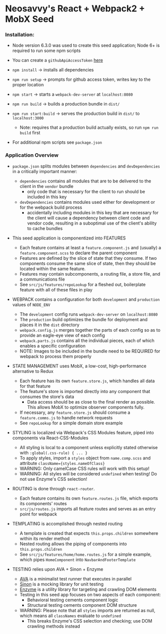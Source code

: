 # Neosavvy's React + Webpack2 + MobX Seed

### Installation:
* Node version 6.3.0 was used to create this seed application; Node 6+ is required to run some npm scripts
* You can create a `githubApiAccessToken` [here](https://github.com/settings/tokens)

* `npm install` -> installs all dependencies
* `npm run setup` -> prompts for github access token, writes key to the proper location
* `npm start` -> starts a `webpack-dev-server` at `localhost:8080`
* `npm run build` -> builds a production bundle in `dist/`
* `npm run start:build` -> serves the production build in `dist/` to `localhost:3000`
  * Note: requires that a production build actually exists, so run `npm run build` first
* For additional npm scripts see `package.json`

### Application Overview
* `package.json` splits modules between `dependencies` and `devDependencies` in a critically important manner:
  * `dependencies` contains all modules that are to be delivered to the client in the `vendor` bundle
    * only code that is necessary for the client to run should be included in this key
  * `devDependencies` contains modules used either for development or for the webpack build process
    * accidentally including modules in this key that are necessary for the client will cause a dependency between client code and vendor code, resulting in a suboptimal use of the client's ability to cache bundles

* This seed application is componentized into FEATURES
  * Each feature contains at least a `feature.component.js` and (usually) a `feature.component.scss` to declare the parent component
  * Features are defined by the slice of state that they consume. If two components consume the same slice of state,
  then they should be located within the same feature.
  * Features may contain subcomponents, a routing file, a store file, and a communications file
  * See `src/js/features/repoLookup` for a fleshed out, boilerplate feature with all of these files in play

* WEBPACK contains a configuration for both `development` and `production` values of `NODE_ENV`
  * The `development` config runs `webpack-dev-server` on `localhost:8080`
  * The `production` build optimizes the bundle for deployment and places it in the `dist` directory
  * `webpack.config.js` merges together the parts of each config so as to provide an eagle-eye view of each config
  * `webpack.parts.js` contains all the individual pieces, each of which enables a specific configuration
  * NOTE: Images to be included in the bundle need to be REQUIRED for webpack to process them properly

* STATE MANAGEMENT uses MobX, a low-cost, high-performance alternative to Redux
  * Each feature has its own `feature.store.js`, which handles all data for that feature
  * The feature's store is imported directly into any component that consumes the store's data
    * Data access should be as close to the final render as possible. This allows MobX to optimize observer components fully.
  * If necessary, any `feature.store.js` should consume a `feature.comms.js` to handle network requests
  * See `repoLookup` for a simple domain store example

* STYLING is localized via Webpack's CSS Modules feature, piped into components via React-CSS-Modules
  * All styling is local to a component unless explicitly stated otherwise with `:global(.css-rule) { ... }`
  * To apply styles, import a `styles` object from `name.comp.scss` and attribute `className={styles.nameOfClass}`
  * WARNING: Only camelCase CSS rules will work with this setup!
  * WARNING: All styles will be considered `undefined` when testing! Do not use Enzyme's CSS selection!

* ROUTING is done through `react-router`.
  * Each feature contains its own `feature.routes.js` file, which exports its components' routes
  * `src/js/routes.js` imports all feature routes and serves as an entry point for webpack

* TEMPLATING is accomplished through nested routing
  * A template is created that expects `this.props.children` somewhere within its render method
  * Nested routing allows the piping of components into `this.props.children`
  * See `src/js/features/home/home.routes.js` for a simple example, which pipes `HomeComponent` into `NavbarAndFooterTemplate`

* TESTING relies upon AVA + Sinon + Enzyme
  * [AVA](https://github.com/avajs/ava) is a minimalist test runner that executes in parallel
  * [Sinon](https://github.com/sinonjs/sinon) is a mocking library for unit testing
  * [Enzyme](https://github.com/airbnb/enzyme) is a utility library for targeting and crawling DOM elements
  * Testing in this seed app focuses on two aspects of each component:
    * Behavioral testing cements component logic
    * Structural testing cements component DOM structure
  * WARNING: Please note that all `styles` imports are returned as null, which means all `classNames` evaluate to `undefined`
    * This breaks Enzyme's CSS selection and checking; use DOM crawling methods instead

